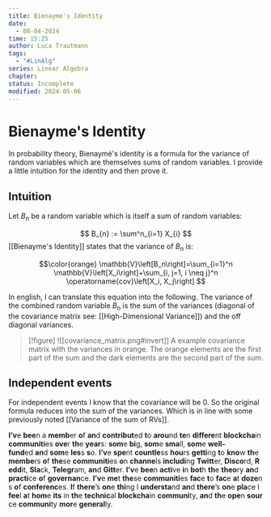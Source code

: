 ```yaml
---
title: Bienayme's Identity
date:
  - 08-04-2024
time: 15:25
author: Luca Trautmann
tags:
  - "#LinAlg"
series: Linear Algebra
chapter: 
status: Incomplete
modified: 2024-05-06
---
```

# Bienayme's Identity
In probability theory, Bienaymé's identity is a formula for the variance of random variables which are themselves sums of random variables. I provide a little intuition for the identity and then prove it.

## Intuition
Let $B_n$ be a random variable which is itself a sum of random variables:

$$
B_{n} := \sum^n_{i=1} X_{i}
$$
[[Bienayme's Identity]] states that the variance of $B_{n}$ is:

$$\color{orange}
\mathbb{V}\left[B_n\right]=\sum_{i=1}^n \mathbb{V}\left[X_i\right]+\sum_{i, j=1, i \neq j}^n \operatorname{cov}\left[X_i, X_j\right]
$$

In english, I can translate this equation into the following. The variance of the combined random variable $B_{n}$ is the sum of the variances (diagonal of the covariance matrix see: [[High-Dimensional Variance]]) and the off diagonal variances.


> [!figure] ![[covariance_matrix.png#invert]]
> A example covariance matrix with the variances in orange. The orange elements are the first part of the sum and the dark elements are the second part of the sum.


## Independent events
For independent events I know that the covariance will be 0. So the original formula reduces into the sum of the variances. Which is in line with some previously noted [[Variance of the sum of RVs]].


**I’v**e **bee**n a **memb**er **o**f **an**d **contribut**ed **t**o **arou**nd **te**n **differe**nt **blockcha**in **communiti**es **ove**r **th**e **year**s: **som**e **bi**g, **som**e **sma**ll, **som**e **well-fund**ed **an**d **som**e **les**s **s**o. **I’v**e **spe**nt **countle**ss **hou**rs **getti**ng **t**o **kno**w **th**e **membe**rs **o**f **the**se **communiti**es **o**n **channe**ls **includi**ng **Twitt**er, **Disco**rd, **Redd**it, **Sla**ck, **Telegr**am, **an**d **Gitt**er. **I’v**e **bee**n **acti**ve **i**n **bot**h **th**e **theo**ry **an**d **practi**ce **o**f **governan**ce. **I’v**e **me**t **the**se **communiti**es **fac**e **t**o **fac**e **a**t **doze**ns **o**f **conferenc**es. **I**f **there**’s **on**e **thi**ng I **understa**nd **an**d **there**’s **on**e **pla**ce I **fee**l **a**t **hom**e **its** in **th**e **technic**al **blockcha**in **communi**ty, **an**d **th**e **ope**n **sour**ce **communi**ty **mor**e **general**ly.
